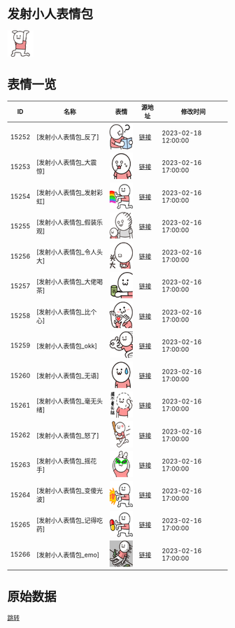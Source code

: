 # 发射小人表情包

<img src="./cover.png" height="60" alt="cover" />

# 表情一览

|ID|名称|表情|源地址|修改时间|
|----|----|----|----|----|
|15252|[发射小人表情包_反了]|<img src="./pic/015252_%5B发射小人表情包_反了%5D.png" height="60" alt="反了"/>|[链接](https://i0.hdslb.com/bfs/garb/f93613fe9e6b70bf5f6524ca411b61aa32c4c79b.png)|2023-02-18 12:00:00|
|15253|[发射小人表情包_大震惊]|<img src="./pic/015253_%5B发射小人表情包_大震惊%5D.png" height="60" alt="大震惊"/>|[链接](https://i0.hdslb.com/bfs/garb/66766fa10526d293ad98e8b2f4bc245ce3a30abe.png)|2023-02-16 17:00:00|
|15254|[发射小人表情包_发射彩虹]|<img src="./pic/015254_%5B发射小人表情包_发射彩虹%5D.png" height="60" alt="发射彩虹"/>|[链接](https://i0.hdslb.com/bfs/garb/776525369b1ab77706281b384572772a49e82832.png)|2023-02-16 17:00:00|
|15255|[发射小人表情包_假装乐观]|<img src="./pic/015255_%5B发射小人表情包_假装乐观%5D.png" height="60" alt="假装乐观"/>|[链接](https://i0.hdslb.com/bfs/garb/b4b9cf88a20d0eac84dc8d470a259f8f634ce94c.png)|2023-02-16 17:00:00|
|15256|[发射小人表情包_令人头大]|<img src="./pic/015256_%5B发射小人表情包_令人头大%5D.png" height="60" alt="令人头大"/>|[链接](https://i0.hdslb.com/bfs/garb/e87a97f3b99f4a859602225bbcabf65a397d19cd.png)|2023-02-16 17:00:00|
|15257|[发射小人表情包_大佬喝茶]|<img src="./pic/015257_%5B发射小人表情包_大佬喝茶%5D.png" height="60" alt="大佬喝茶"/>|[链接](https://i0.hdslb.com/bfs/garb/ee98a066a66b73018acd8d60572d5a5240746242.png)|2023-02-16 17:00:00|
|15258|[发射小人表情包_比个心]|<img src="./pic/015258_%5B发射小人表情包_比个心%5D.png" height="60" alt="比个心"/>|[链接](https://i0.hdslb.com/bfs/garb/7eb9654df93f465f625947200ea6853698df7b61.png)|2023-02-16 17:00:00|
|15259|[发射小人表情包_okk]|<img src="./pic/015259_%5B发射小人表情包_okk%5D.png" height="60" alt="okk"/>|[链接](https://i0.hdslb.com/bfs/garb/5c98861cc23e7a3a6d7b35e077354ba60032671c.png)|2023-02-16 17:00:00|
|15260|[发射小人表情包_无语]|<img src="./pic/015260_%5B发射小人表情包_无语%5D.png" height="60" alt="无语"/>|[链接](https://i0.hdslb.com/bfs/garb/e3371f3fd91b42b419450c717dbefec72be29d29.png)|2023-02-16 17:00:00|
|15261|[发射小人表情包_毫无头绪]|<img src="./pic/015261_%5B发射小人表情包_毫无头绪%5D.png" height="60" alt="毫无头绪"/>|[链接](https://i0.hdslb.com/bfs/garb/7ea87e53dd5d58d21ae14ce8a631bdbef311a9c6.png)|2023-02-16 17:00:00|
|15262|[发射小人表情包_怒了]|<img src="./pic/015262_%5B发射小人表情包_怒了%5D.png" height="60" alt="怒了"/>|[链接](https://i0.hdslb.com/bfs/garb/164fc170cacce6590e3061792cb1190d55370749.png)|2023-02-16 17:00:00|
|15263|[发射小人表情包_摇花手]|<img src="./pic/015263_%5B发射小人表情包_摇花手%5D.png" height="60" alt="摇花手"/>|[链接](https://i0.hdslb.com/bfs/garb/3de9bd86734b9204b7ae4c1b2b9694733a026709.png)|2023-02-16 17:00:00|
|15264|[发射小人表情包_变傻光波]|<img src="./pic/015264_%5B发射小人表情包_变傻光波%5D.png" height="60" alt="变傻光波"/>|[链接](https://i0.hdslb.com/bfs/garb/db58bcc23f8b79a6be893169e88d4ee660198e7d.png)|2023-02-16 17:00:00|
|15265|[发射小人表情包_记得吃药]|<img src="./pic/015265_%5B发射小人表情包_记得吃药%5D.png" height="60" alt="记得吃药"/>|[链接](https://i0.hdslb.com/bfs/garb/acecd302e7fc6d3efc899c2f264beda94c7f4693.png)|2023-02-16 17:00:00|
|15266|[发射小人表情包_emo]|<img src="./pic/015266_%5B发射小人表情包_emo%5D.png" height="60" alt="emo"/>|[链接](https://i0.hdslb.com/bfs/garb/7a8fc6ea7a88fbec4e27df112ede981bbba2ec9d.png)|2023-02-16 17:00:00|

# 原始数据

[跳转](./raw.json)


